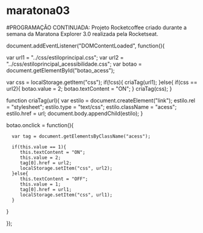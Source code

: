 # maratona03
#PROGRAMAÇÂO CONTINUADA: Projeto Rocketcoffee criado durante a semana da Maratona Explorer 3.0 realizada pela Rocketseat.


document.addEventListener("DOMContentLoaded", function(){

   var url1 = "../css/estiloprincipal.css";
   var url2 = "../css/estiloprincipal_acessibilidade.css";
   var botao = document.getElementById("botao_acess");

   var css = localStorage.getItem("css");
   if(!css){
      criaTag(url1);
   }else{
      if(css == url2){
         botao.value = 2;
         botao.textContent = "ON";
      }
      criaTag(css);
   }

   function criaTag(url){
      var estilo = document.createElement("link");
      estilo.rel = "stylesheet";
      estilo.type = "text/css";
      estilo.className = "acess";
      estilo.href = url;
      document.body.appendChild(estilo);
   }

   botao.onclick = function(){

      var tag = document.getElementsByClassName("acess");

      if(this.value == 1){
         this.textContent = "ON";
         this.value = 2;
         tag[0].href = url2;
         localStorage.setItem("css", url2);
      }else{
         this.textContent = "OFF";
         this.value = 1;
         tag[0].href = url1;
         localStorage.setItem("css", url1);
      }

   }

});
